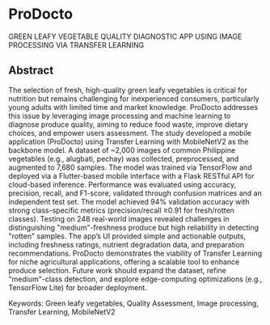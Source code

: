 # ProDocto

GREEN LEAFY VEGETABLE QUALITY DIAGNOSTIC APP USING IMAGE PROCESSING
VIA TRANSFER LEARNING


## Abstract

The selection of fresh, high-quality green leafy vegetables is critical for nutrition but remains challenging for inexperienced consumers, particularly young adults with limited time and market knowledge. ProDocto addresses this issue by leveraging image processing and machine learning to diagnose produce quality, aiming to reduce food waste, improve dietary choices, and empower users assessment. The study developed a mobile application (ProDocto) using Transfer Learning with MobileNetV2 as the backbone model. A dataset of ~2,000 images of common Philippine vegetables (e.g., alugbati, pechay) was collected, preprocessed, and augmented to 7,680 samples. The model was trained via TensorFlow and deployed via a Flutter-based mobile interface with a Flask RESTful API for cloud-based inference. Performance was evaluated using accuracy, precision, recall, and F1-score, validated through confusion matrices and an independent test set. The model achieved 94% validation accuracy with strong class-specific metrics (precision/recall ≥0.91 for fresh/rotten classes). Testing on 248 real-world images revealed challenges in distinguishing "medium"-freshness produce but high reliability in detecting "rotten" samples. The app’s UI provided simple and actionable outputs, including freshness ratings, nutrient degradation data, and preparation recommendations. ProDocto demonstrates the viability of Transfer Learning for niche agricultural applications, offering a scalable tool to enhance produce selection. Future work should expand the dataset, refine "medium"-class detection, and explore edge-computing optimizations (e.g., TensorFlow Lite) for broader deployment.

Keywords: Green leafy vegetables, Quality Assessment, Image processing, Transfer Learning, MobileNetV2


